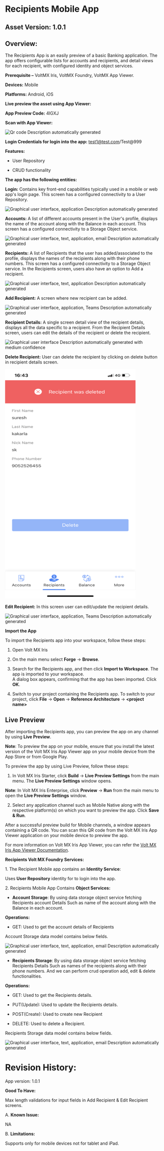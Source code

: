 # **Recipients Mobile App**

## **Asset Version:** 1.0.1

## **Overview:**

The Recipients App is an easily preview of a basic Banking application. The app
offers configurable lists for accounts and recipients, and detail views for each
recipient, with configured identity and object services.

**Prerequisite –** VoltMX Iris, VoltMX Foundry, VoltMX App Viewer.

**Devices:** Mobile

**Platforms:** Android, iOS

**Live preview the asset using App Viewer:**

**App Preview Code:** 4IGXJ

**Scan with App Viewer:**

![Qr code Description automatically
generated](media/69ab36d9f2f29480f9168f6adac0eb9c.png)

**Login Credentials for login into the app:** test1@test.com/Test@999

**Features:**

-   User Repository

-   CRUD functionality

**The app has the following entities:**

**Login:** Contains key front-end capabilities typically used in a mobile or web
app's login page. This screen has a configured connectivity to a User
Repository.

![Graphical user interface, application Description automatically
generated](media/67f09d49b40c2881e5f70fb3cbe70087.png)

**Accounts:** A list of different accounts present in the User's profile,
displays the name of the account along with the Balance in each account. This
screen has a configured connectivity to a Storage Object service.

![Graphical user interface, text, application, email Description automatically
generated](media/52e8381db8bb690b23cfa8a3749c407e.png)

**Recipients:** A list of Recipients that the user has added/associated to the
profile, displays the names of the recipients along with their phone numbers.
This screen has a configured connectivity to a Storage Object service. In the
Recipients screen, users also have an option to Add a recipient.

![Graphical user interface, text, application Description automatically
generated](media/c38c1bcfbfb854bc0c0fcaa6bbe55cd2.png)

**Add Recipient:** A screen where new recipient can be added.

![Graphical user interface, application, Teams Description automatically
generated](media/13cc3c13ef20751650e469965d966308.png)

**Recipient Details:** A single screen detail view of the recipient details,
displays all the data specific to a recipient. From the Recipient Details
screen, users can edit the details of the recipient or delete the recipient.

![Graphical user interface Description automatically generated with medium
confidence](media/ee198ec13c975b2c237b21dc21936872.png)

**Delete Recipient:** User can delete the recipient by clicking on delete button
in recipient details screen.

![](media/bb9d946f87d5d49b8b01426852d93bd9.png)

**Edit Recipient:** In this screen user can edit/update the recipient details.

![Graphical user interface, application, Teams Description automatically
generated](media/f19e6b6c0c1a1773a0bc22b8c3f55cba.png)

**Import the App**

To import the Recipients app into your workspace, follow these steps:

1.  Open Volt MX Iris

2.  On the main menu select **Forge** → **Browse**.

3.  Search for the Recipients app, and then click **Import to Workspace**. The
    app is imported to your workspace.  
    A dialog box appears, confirming that the app has been imported. Click
    **OK**.

4.  Switch to your project containing the Recipients app. To switch to your
    project, click **File** → **Open** → **Reference Architecture** →
    **\<project name\>**

## **Live Preview**

After importing the Recipients app, you can preview the app on any channel by
using **Live Preview**.

**Note**: To preview the app on your mobile, ensure that you install the latest
version of the Volt MX Iris App Viewer app on your mobile device from the App
Store or from Google Play.

To preview the app by using Live Preview, follow these steps:

1.  In Volt MX Iris Starter, click **Build** → **Live Preview Settings** from
    the main menu. The **Live Preview Settings** window opens.

**Note**: In Volt MX Iris Enterprise, click **Preview** → **Run** from the
    main menu to open the **Live Preview Settings** window.

2.  Select any application channel such as Mobile Native along with the
    respective platform(s) on which you want to preview the app. Click **Save &
    Run**.

After a successful preview build for Mobile channels, a window appears
containing a QR code. You can scan this QR code from the Volt MX Iris App Viewer
application on your mobile device to preview the app.

For more information on Volt MX Iris App Viewer, you can refer the [Volt MX Iris
App Viewer
Documentation](https://opensource.hcltechsw.com/volt-mx-docs/docs/documentation/).

**Recipients Volt MX Foundry Services:**

1\. The Recipient Mobile app contains an **Identity Service**:

Uses **User Repository** identity for to login into the app.

2\. Recipients Mobile App Contains **Object Services:**

-   **Account Storage**: By using data storage object service fetching
    Recipients account Details Such as name of the account along with the
    Balance in each account.

**Operations:**

-   GET: Used to get the account details of Recipients

Account Storage data model contains below fields.

![Graphical user interface, text, application, email Description automatically
generated](media/5c7cc92b06a087275e449dddc5f45e03.png)

-   **Recipients Storage**: By using data storage object service fetching
    Recipients Details Such as names of the recipients along with their phone
    numbers. And we can perform crud operation add, edit & delete
    functionalities.

**Operations:**

-   GET: Used to get the Recipients details.

-   PUT(Update): Used to update the Recipients details.

-   POST(Create): Used to create new Recipient

-   DELETE: Used to delete a Recipient.

Recipients Storage data model contains below fields.

![Graphical user interface, text, application, email Description automatically
generated](media/611b35304582298c98d2f436200a7c81.png)

# 

# **Revision History:**

App version: 1.0.1

**Good To Have:**

Max length validations for input fields in Add Recipient & Edit Recipient
screens.

A.  **Known Issue:**

NA

B.  **Limitations:**

Supports only for mobile devices not for tablet and iPad.
